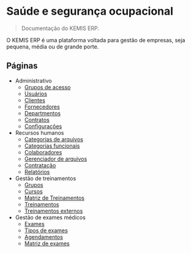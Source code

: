 # Saúde e segurança ocupacional

> Documentação do KEMIS ERP.

O KEMIS ERP é uma plataforma voltada para gestão de empresas, seja pequena, média ou de grande porte.

## Páginas

* Administrativo
    * [Grupos de acesso](modules/administrative/access-groups.md)
    * [Usuários](modules/administrative/users.md)
    * [Clientes](modules/administrative/customers.md)
    * [Fornecedores](modules/administrative/vendors.md)
    * [Departmentos](modules/administrative/departments.md)
    * [Contratos](modules/administrative/contracts.md)
    * [Configurações](modules/administrative/settings.md)
* Recursos humanos
    * [Categorias de arquivos](modules/human-resources/file-types)
    * [Categorias funcionais](modules/human-resources/roles)
    * [Colaboradores](modules/human-resources/employees)
    * [Gerenciador de arquivos](modules/human-resources/file-manager)
    * [Contratação](modules/human-resources/hirings)
    * [Relatórios](modules/human-resources/reports)
* Gestão de treinamentos
    * [Grupos](modules/training-management/groups.md)
    * [Cursos](modules/training-management/courses.md)
    * [Matriz de Treinamentos](modules/training-management/training-matrix.md)
    * [Treinamentos](modules/training-management/trainings.md)
    * [Treinamentos externos](modules/training-management/external-training.md)
* Gestão de exames médicos
    * [Exames](modules/occupational-health/examinations.md)
    * [Tipos de exames](modules/occupational-health/examinations-types.md)
    * [Agendamentos](modules/occupational-health/schedules.md)
    * [Matriz de exames](modules/occupational-health/examinations-matrices.md)